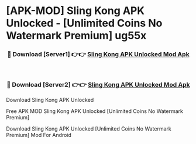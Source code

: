 # [APK-MOD] Sling Kong APK Unlocked - [Unlimited Coins No Watermark Premium] ug55x



<div align="center">
<h3>🔴 Download [Server1] 👉👉 <a href="https://momento.my/?title=Sling_Kong_APK_Unlocked">Sling Kong APK Unlocked Mod Apk</a></h3><br>

<h3>🔴 Download [Server2] 👉👉 <a href="https://momento.my/?title=Sling_Kong_APK_Unlocked">Sling Kong APK Unlocked Mod Apk</a></h3>
</div>



Download Sling Kong APK Unlocked 

Free APK MOD Sling Kong APK Unlocked [Unlimited Coins No Watermark Premium]

Download Sling Kong APK Unlocked [Unlimited Coins No Watermark Premium] Mod For Android
